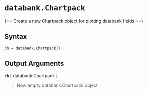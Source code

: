 # `databank.Chartpack`

{== Create a new Chartpack object for plotting databank fields ==}


## Syntax

    ch = databank.Chartpack()


## Output Arguments

__`ch`__ [ databank.Chartpack ]
>
> New empty databank.Chartpack object
>


